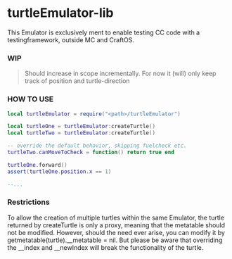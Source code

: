 # turtleEmulator-lib

This Emulator is exclusively ment to enable testing CC code with a testingframework, outside MC and CraftOS.

### WIP

> Should increase in scope incrementally. For now it (will) only keep track of position and turtle-direction

### HOW TO USE

```lua
local turtleEmulator = require("<path>/turtleEmulator")

local turtleOne = turtleEmulator:createTurtle()
local turtleTwo = turtleEmulator:createTurtle()

-- override the default behavior, skipping fuelcheck etc.
turtleTwo.canMoveToCheck = function() return true end

turtleOne.forward()
assert(turtleOne.position.x == 1)

--...
```

### Restrictions

To allow the creation of multiple turtles within the same Emulator, the turtle returned by createTurtle is only a proxy, meaning that the metatable should not be modified.
However, should the need ever arise, you can modify it by getmetatable(turtle).\_\_metatable = nil. But please be aware that overriding the \_\_index and \_\_newIndex will break the functionality of the turtle.
